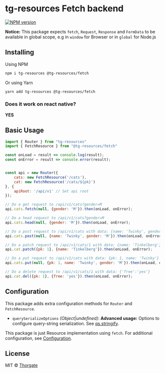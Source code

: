 # tg-resources Fetch backend

[![NPM version][npm-image]][npm-url]


**Notice:** This package expects `fetch`, `Request`, `Response` and `FormData` to be available in global scope, e.g in `window` for Browser or in `global` for Node.js


## Installing

Using NPM

```sh
npm i tg-resources @tg-resources/fetch
```

Or using Yarn

```sh
yarn add tg-resources @tg-resources/fetch
```


### Does it work on react native?

**YES**

## Basic Usage

```js
import { Router } from "tg-resources"
import { FetchResource } from "@tg-resources/fetch"

const onLoad = result => console.log(result);
const onError = result => console.error(result);


const api = new Router({
    cats: new FetchResource('/cats'),
    cat: new FetchResource('/cats/${pk}')
}, {
    apiRoot: '/api/v1' // Set api root
});

// Do a get request to /api/v1/cats?gender=M
api.cats.fetch(null, {gender: 'M'}).then(onLoad, onError);

// Do a head request to /api/v1/cats?gender=M
api.cats.head(null, {gender: 'M'}).then(onLoad, onError);

// Do a post request to /api/v1/cats with data: {name: 'Twinky', gender: 'M'}
api.cats.post(null, {name: 'Twinky', gender: 'M'}).then(onLoad, onError);

// Do a patch request to /api/v1/cats/1 with data: {name: 'Tinkelberg'}
api.cat.patch({pk: 1}, {name: 'Tinkelberg'}).then(onLoad, onError);

// Do a put request to /api/v1/cats with data: {pk: 1, name: 'Twinky'}
api.cats.put(null, {pk: 1, name: 'Twinky', gender: 'M'}).then(onLoad, onError);

// Do a delete request to /api/v1/cats/1 with data: {'free':'yes'}
api.cat.del({pk: 1}, {free: 'yes'}).then(onLoad, onError);
```


## <a name="configuration"></a>Configuration

This package adds extra configuration methods for `Router` and `FetchResource`.

- ``querySerializeOptions`` *(Object|undefined)*: **Advanced usage:** Options to configure query-string serialization. See [qs.stringify](https://github.com/ljharb/qs#stringifying).

This package is just Resource implementation using `fetch`. 
For additional configuration, see [Configuration](https://github.com/thorgate/tg-resources/tree/master/README.md#configuration).


## License

MIT © [Thorgate](http://github.com/thorgate)


[npm-url]: https://npmjs.org/package/@tg-resources/fetch
[npm-image]: https://img.shields.io/npm/v/@tg-resources/fetch.svg?style=flat-square
